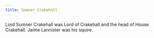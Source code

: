 ```yaml
---
title: Sumner Crakehall
---
```


Lord Sumner Crakehall was Lord of Crakehall and the head of House Crakehall. Jaime Lannister was his squire.


